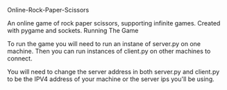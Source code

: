 Online-Rock-Paper-Scissors

An online game of rock paper scissors, supporting infinite games. Created with pygame and sockets.
Running The Game

To run the game you will need to run an instane of server.py on one machine. Then you can run instances of client.py on other machines to connect.

You will need to change the server address in both server.py and client.py to be the IPV4 address of your machine or the server ips you'll be using.